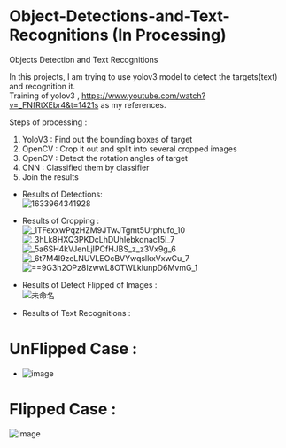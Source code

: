 # Object-Detections-and-Text-Recognitions (In Processing)
Objects Detection and Text Recognitions

In this projects, I am trying to use yolov3 model to detect the targets(text) and recognition it.<br>
Training of yolov3 , https://www.youtube.com/watch?v=_FNfRtXEbr4&t=1421s as my references. <br>


Steps of processing : <br>
1. YoloV3 : Find out the bounding boxes of target <br>
2. OpenCV : Crop it out and split into several cropped images   <br>
3. OpenCV : Detect the rotation angles of target <br>
4. CNN : Classified them by classifier <br>
5. Join the results <br>


- Results of Detections: <br>
![1633964341928](https://user-images.githubusercontent.com/55430748/136812307-2ac3b6e4-d948-407d-86a4-904bcea64ee6.jpg)

- Results of Cropping : <br>
![_1TFexxwPqzHZM9JTwJTgmt5Urphufo_10](https://user-images.githubusercontent.com/55430748/138438514-8bcd7489-0469-4c3c-97d6-261dfafe7989.png)
![_3hLk8HXQ3PKDcLhDUhIebkqnac15l_7](https://user-images.githubusercontent.com/55430748/138438525-8da6ac9a-32bb-4d82-afb1-d6b2ccf3a10a.png)
![_5a6SH4kVJenLjIPCfHJBS_z_z3Vx9g_6](https://user-images.githubusercontent.com/55430748/138438533-72a7549e-f5d9-4b7f-87a8-490422673b85.png)
![_6t7M4I9zeLNUVLEOcBVYwqslkxVxwCu_7](https://user-images.githubusercontent.com/55430748/138438543-00a0bd11-4ef0-4958-9855-fc83f040e88a.png)
![==9G3h2OPz8IzwwL8OTWLkIunpD6MvmG_1](https://user-images.githubusercontent.com/55430748/138438567-05d9bc01-f454-47fa-b47e-7238c43ae262.png)


- Results of Detect Flipped of Images : <br>
![未命名](https://user-images.githubusercontent.com/55430748/138438302-d4299b0e-a71c-41b4-beb1-7cad65a832bf.png)

- Results of Text Recognitions : <br>
# UnFlipped Case :
- ![image](https://user-images.githubusercontent.com/55430748/138632411-dd493d72-51ee-4b49-9c6b-d8ed0a89d8a4.png)

# Flipped Case :
![image](https://user-images.githubusercontent.com/55430748/138632463-f8635492-2440-4af5-b345-14b413173731.png)

